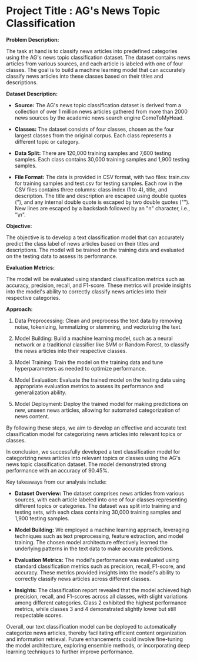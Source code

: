 # **Project Title : AG's News Topic Classification**

**Problem Description:**

The task at hand is to classify news articles into predefined categories using the AG's news topic classification dataset. The dataset contains news articles from various sources, and each article is labeled with one of four classes. The goal is to build a machine learning model that can accurately classify news articles into these classes based on their titles and descriptions.

**Dataset Description:**

- **Source:** The AG's news topic classification dataset is derived from a collection of over 1 million news articles gathered from more than 2000 news sources by the academic news search engine ComeToMyHead.

- **Classes:** The dataset consists of four classes, chosen as the four largest classes from the original corpus. Each class represents a different topic or category.

- **Data Split:** There are 120,000 training samples and 7,600 testing samples. Each class contains 30,000 training samples and 1,900 testing samples.

- **File Format:** The data is provided in CSV format, with two files: train.csv for training samples and test.csv for testing samples. Each row in the CSV files contains three columns: class index (1 to 4), title, and description. The title and description are escaped using double quotes ("), and any internal double quote is escaped by two double quotes (""). New lines are escaped by a backslash followed by an "n" character, i.e., "\n".

**Objective:**

The objective is to develop a text classification model that can accurately predict the class label of news articles based on their titles and descriptions. The model will be trained on the training data and evaluated on the testing data to assess its performance.

**Evaluation Metrics:**

The model will be evaluated using standard classification metrics such as accuracy, precision, recall, and F1-score. These metrics will provide insights into the model's ability to correctly classify news articles into their respective categories.

**Approach:**

1. Data Preprocessing: Clean and preprocess the text data by removing noise, tokenizing, lemmatizing or stemming, and vectorizing the text.

2. Model Building: Build a machine learning model, such as a neural network or a traditional classifier like SVM or Random Forest, to classify the news articles into their respective classes.

3. Model Training: Train the model on the training data and tune hyperparameters as needed to optimize performance.

4. Model Evaluation: Evaluate the trained model on the testing data using appropriate evaluation metrics to assess its performance and generalization ability.

5. Model Deployment: Deploy the trained model for making predictions on new, unseen news articles, allowing for automated categorization of news content.

By following these steps, we aim to develop an effective and accurate text classification model for categorizing news articles into relevant topics or classes.

In conclusion, we successfully developed a text classification model for categorizing news articles into relevant topics or classes using the AG's news topic classification dataset. The model demonstrated strong performance with an accuracy of 90.45%. 

Key takeaways from our analysis include:

- **Dataset Overview:** The dataset comprises news articles from various sources, with each article labeled into one of four classes representing different topics or categories. The dataset was split into training and testing sets, with each class containing 30,000 training samples and 1,900 testing samples.

- **Model Building:** We employed a machine learning approach, leveraging techniques such as text preprocessing, feature extraction, and model training. The chosen model architecture effectively learned the underlying patterns in the text data to make accurate predictions.

- **Evaluation Metrics:** The model's performance was evaluated using standard classification metrics such as precision, recall, F1-score, and accuracy. These metrics provided insights into the model's ability to correctly classify news articles across different classes.

- **Insights:** The classification report revealed that the model achieved high precision, recall, and F1-scores across all classes, with slight variations among different categories. Class 2 exhibited the highest performance metrics, while classes 3 and 4 demonstrated slightly lower but still respectable scores.

Overall, our text classification model can be deployed to automatically categorize news articles, thereby facilitating efficient content organization and information retrieval. Future enhancements could involve fine-tuning the model architecture, exploring ensemble methods, or incorporating deep learning techniques to further improve performance.
